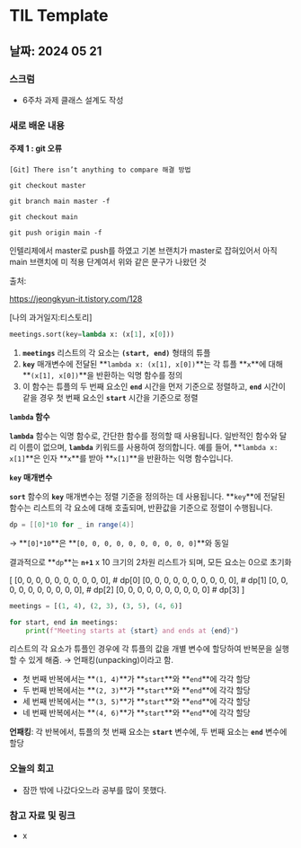 # TIL Template

## 날짜: 2024 05 21
### 스크럼
- 6주차 과제 클래스 설계도 작성

### 새로 배운 내용
#### 주제 1 : git 오류 

```
[Git] There isn’t anything to compare 해결 방법
```

```
git checkout master

git branch main master -f

git checkout main

git push origin main -f
```

인텔리제에서 master로 push를 하였고 기본 브랜치가 master로 잡혀있어서 아직 main 브랜치에 미 적용 단계여서 위와 같은 문구가 나왔던 것

출처:

https://jeongkyun-it.tistory.com/128

[나의 과거일지:티스토리]

```python
meetings.sort(key=lambda x: (x[1], x[0]))
```

1. **`meetings`** 리스트의 각 요소는 **`(start, end)`** 형태의 튜플
2. **`key`** 매개변수에 전달된 **`lambda x: (x[1], x[0])`**는 각 튜플 **`x`**에 대해 **`(x[1], x[0])`**을 반환하는 익명 함수를 정의
3. 이 함수는 튜플의 두 번째 요소인 **`end`** 시간을 먼저 기준으로 정렬하고, **`end`** 시간이 같을 경우 첫 번째 요소인 **`start`** 시간을 기준으로 정렬

**`lambda` 함수**

**`lambda`** 함수는 익명 함수로, 간단한 함수를 정의할 때 사용됩니다. 일반적인 함수와 달리 이름이 없으며, **`lambda`** 키워드를 사용하여 정의합니다. 예를 들어, **`lambda x: x[1]`**은 인자 **`x`**를 받아 **`x[1]`**을 반환하는 익명 함수입니다.

**`key` 매개변수**

**`sort`** 함수의 **`key`** 매개변수는 정렬 기준을 정의하는 데 사용됩니다. **`key`**에 전달된 함수는 리스트의 각 요소에 대해 호출되며, 반환값을 기준으로 정렬이 수행됩니다.


```java
dp = [[0]*10 for _ in range(4)]
```

→ **`[0]*10`**은 **`[0, 0, 0, 0, 0, 0, 0, 0, 0, 0]`**와 동일

결과적으로 **`dp`**는 **`n+1`** x 10 크기의 2차원 리스트가 되며, 모든 요소는 0으로 초기화

[
[0, 0, 0, 0, 0, 0, 0, 0, 0, 0],  # dp[0]
[0, 0, 0, 0, 0, 0, 0, 0, 0, 0],  # dp[1]
[0, 0, 0, 0, 0, 0, 0, 0, 0, 0],  # dp[2]
[0, 0, 0, 0, 0, 0, 0, 0, 0, 0]   # dp[3]
]

```python
meetings = [(1, 4), (2, 3), (3, 5), (4, 6)]

for start, end in meetings:
    print(f"Meeting starts at {start} and ends at {end}")
```

리스트의 각 요소가 튜플인 경우에 각 튜플의 값을 개별 변수에 할당하여 반복문을 실행할 수 있게 해줌. → 언패킹(unpacking)이라고 함.

- 첫 번째 반복에서는 **`(1, 4)`**가 **`start`**와 **`end`**에 각각 할당
- 두 번째 반복에서는 **`(2, 3)`**가 **`start`**와 **`end`**에 각각 할당
- 세 번째 반복에서는 **`(3, 5)`**가 **`start`**와 **`end`**에 각각 할당
- 네 번째 반복에서는 **`(4, 6)`**가 **`start`**와 **`end`**에 각각 할당

**언패킹**: 각 반복에서, 튜플의 첫 번째 요소는 **`start`** 변수에, 두 번째 요소는 **`end`** 변수에 할당

### 오늘의 회고
- 잠깐 밖에 나갔다오느라 공부를 많이 못했다. 
### 참고 자료 및 링크
- x
